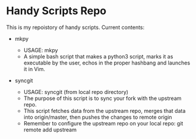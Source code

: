 # Handy Scripts Repo

This is my repoistory of handy scripts.  Current contents:

- mkpy
    - USAGE: mkpy <filename>
    - A simple bash script that makes a python3 script, marks it as executable by the user, echos in the proper hashbang and launches it in Vim.

- syncgit
    - USAGE: syncgit (from local repo directory)
    - The purpose of this script is to sync your fork with the upstream repo.
    - This script fetches data from the upstream repo, merges that data into origin/master, then pushes the changes to remote origin
    - Remember to configure the upstream repo on your local repo:
        git remote add upstream <repo>
